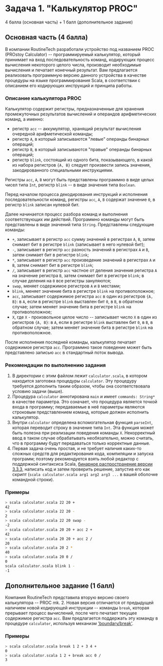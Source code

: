 # Задача 1. "Калькулятор PROC"

4 балла (основная часть) + 1 балл (дополнительное задание)

## Основная часть (4 балла)

В компании RoutineTech разработали устройство под названием PROC
(PROstoy Calculator) -- программируемый калькулятор, который принимает
на вход последовательность команд, кодирующих процесс вычисления
некоторого целого числа, производит необходимые вычисления и печатает
конечный результат. Вам предлагается реализовать программную версию
данного устройства в качестве процедуры на языке программирования
Scala, в соответствии с описанием его кодирующих инструкций и принципа
работы.

### Описание калькулятора PROC

Калькулятор содержит регистры, предназначенные для хранения промежуточных
результатов вычислений и операндов арифметических команд, а именно:

- регистр `acc` -- аккумулятор, хранящий результат вычисления
  очередной арифметической команды;
- регистр `A`, в который записываются "левые" операнды бинарных операций;
- регистр `B`, в который записываются "правые" операнды бинарных операций;
- регистр `blink`, состоящий из одного бита, показывающего, в какой из набора
  регистров `{A, B}` следует произвести запись значения, закодированного
  специальными инструкциями. 

Регистры `acc`, `A`, `B` могут быть представлены программно в виде
целых чисел типа `Int`, регистр `blink` -- в виде значения типа `Boolean`.

Перед началом процесса декодирования инструкций и исполнения последовательности
команд, регистры `acc`, `A`, `B` содержат значение `0`, в регистр `blink` записан
нулевой бит.

Далее начинается процесс разбора команд и выполнения соответствующих
им действий.  Программно команды могут быть представлены в виде
значений типа `String`. Представлены следующие команды:

- `+`, записывает в регистр `acc` сумму значений в регистрах `A`, `B`, затем снимает бит в регистре `blink` (записывает в него нулевой бит);
- `-`, записывает в регистр `acc` разность значений в регистрах `A` и `B`, затем снимает бит в регистре `blink`;
- `*`, записывает в регистр `acc` произведение значений в регистрах `A` и `B`, затем снимает бит в регистре `blink`;
- `/`, записывает в регистр `acc` частное от деления значения регистра `A` на значение регистра `B`, затем снимает бит в регистре `blink`; в случае деления на `0` все регистры зануляются;
- `swap`, меняет содержимое регистров `A` и `B` местами;
- `blink`, меняет значение бита в регистре `blink` на противоположное;
- `acc`, записывает содержимое регистра `acc` в один из регистров `{A, B}`: в `A`, если в регистре `blink` выставлен бит `0`, в `B`, в обратном случае; затем меняет значение бита в регистре `blink` на противоположное;
- `X`, где `X` - произвольное целое число -- записывает число `X` в один из регистров `{A, B}`: в `A`, если в регистре `blink` выставлен бит `0`, в `B`, в обратном случае; затем меняет значение бита в регистре `blink` на противоположное.

После исполнения последней команды, калькулятор печатает содержимое регистра `acc`. Программно такое поведение может быть представлено записью `acc` в стандартный поток вывода.

### Рекомендации по выполнению задания

1. В директории с этим файлом лежит `calculator.scala`, в котором
   находится заготовка процедуры `calculator`. Эту процедуру требуется
   дополнить таким образом, чтобы она соответствовала условию задачи
   (выше).
2. Процедура `calculator` аннотирована `main` и имеет `commands:
   String*` в качестве параметра. Это означает, что процедура является
   точкой входа в программу; передаваемые в неё параметры являются
   строковым представлением команд, которые должен исполнить
   калькулятор.
3. Внутри `calculator` определена вспомогательная функция `parseInt`,
   которая переводит строку в значение типа `Int`. Эта функция может
   быть полезна при реализации поведения команды `X`. Некорректный
   ввод в таком случае обрабатывать необязательно, можно считать, что
   в программу будут передаваться только корректные данные.
4. Первая задача очень простая, и не требует наличия каких-то сложных
   средств для редактирования кода, компиляции и запуска программ;
   поэтому рекомендуется взять любой редактор с поддержкой синтаксиса
   Scala, [бинарное распространение версии
   3.3.3](https://github.com/scala/scala3/releases/tag/3.3.3),
   написать код и затем проверить решение, запустив его как скрипт
   (`scala calculator.scala arg1 arg2 arg3 ...` в вашей оболочке
   командной строки).
   
   

### Примеры

```bash
> scala calculator.scala 22 20 +
42
> scala calculator.scala 22 20 -
2
> scala calculator.scala 22 20 swap -
-2
> scala calculator.scala 20 20 + acc 2 +
42
> scala calculator.scala 20 20 + acc 2 /
20
> scala calculator.scala 20 2 *
40
> scala calculator.scala 20 0 /
0
scala calculator.scala blink 1 -
-1
```

## Дополнительное задание (1 балл)

Компания RoutineTech представила вторую версию своего калькулятора --
PROC mk. 2.  Новая версия отличается от предыдущей наличием новой
кодирующей инструкции -- команды `break`, которая прерывает процесс
вычислений, после чего печатает текущее содержимое регистра `acc`. Вам
предлагается поддержать эту команду в процедуре `calculator`,
используя механизм
['boundary/break'](https://www.scala-lang.org/api/3.3.0/scala/util/boundary$.html).

### Примеры

```bash
> scala calculator.scala break 1 2 + 3 4 +
0
> scala calculator.scala 1 2 + break acc 0 /
3
```
